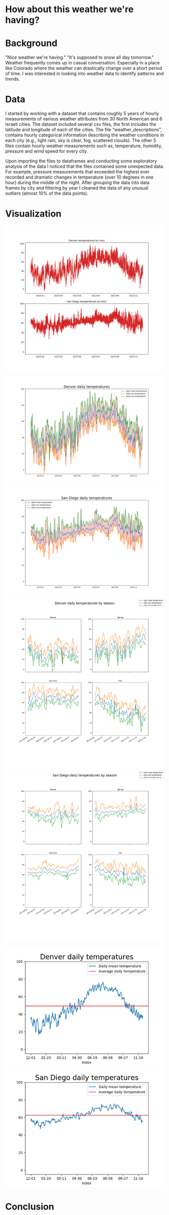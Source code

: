 # How about this weather we're having?

# Background
"Nice weather we're having." "It's supposed to snow all day tomorrow." Weather frequently comes up in casual conversation. Especially in a place like Colorado where the weather can drastically change over a short period of time. I was interested in looking into weather data to identify patterns and trends. 



# Data
I started by working with a dataset that contains roughly 5 years of hourly measurements of various weather attributes from 30 North American and 6 Israeli cities. The dataset included several csv files, the first includes the latitude and longitude of each of the cities. The file “weather_descriptions”, contains hourly categorical information describing the weather conditions in each city (e.g., light rain, sky is clear, fog, scattered clouds). The other 5 files contain hourly weather measurements such as, temperature, humidity, pressure and wind speed for every city. 

Upon importing the files to dataframes and conducting some exploratory analysis of the data I noticed that the files contained some unexpected data. For example, pressure measurements that exceeded the highest ever recorded and dramatic changes in temperature (over 10 degrees in one hour) during the middle of the night. After grouping the data into data frames by city and filtering by year I cleaned the data of any unusual outliers (almost 10% of the data points). 



# Visualization 
![city temp](https://github.com/jrp8401/Weather-Capstone/blob/master/img/city_temp_hourly_2013.png)

![den_temp_avg/min/max](https://github.com/jrp8401/Weather-Capstone/blob/master/img/den_temp_avg-min-max_2013.png)
![sd_temp_avg/min/max](https://github.com/jrp8401/Weather-Capstone/blob/master/img/sd_temp_avg-min-max_2013.png)
![den_seas_temp_min/max](https://github.com/jrp8401/Weather-Capstone/blob/master/img/den_seas_temp_avg-min-max_2013.png)
![sd_seas_temp_min/max](https://github.com/jrp8401/Weather-Capstone/blob/master/img/sd_seas_temp_avg-min-max_2013.png)

![den_temp_avg](https://github.com/jrp8401/Weather-Capstone/blob/master/img/Denver_avg.png)
![sd_temp_avg](https://github.com/jrp8401/Weather-Capstone/blob/master/img/San%20Diego_avg.png)




# Conclusion

